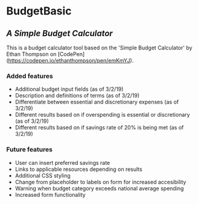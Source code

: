 # BudgetBasic
## *A Simple Budget Calculator*

This is a budget calculator tool based on the 'Simple Budget Calculator' by Ethan Thompson on [CodePen] (https://codepen.io/ethanthompson/pen/emKmYJ).

### Added features
* Additional budget input fields (as of 3/2/19)
* Description and definitions of terms (as of 3/2/19)
* Differentiate between essential and discretionary expenses (as of 3/2/19)
* Different results based on if overspending is essential or discretionary (as of 3/2/19)
* Different results based on if savings rate of 20% is being met (as of 3/2/19)

### Future features
* User can insert preferred savings rate
* Links to applicable resources depending on results
* Additional CSS styling
* Change from placeholder to labels on form for increased accesibility 
* Warning when budget category exceeds national average spending
* Increased form functionality
